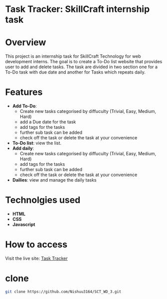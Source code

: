 # Task Tracker: SkillCraft internship task

# Overview
This project is an internship task for SkillCraft Technology for web development interns. 
The goal is to create a To-Do list website that provides user to add and delete tasks. The task are divided in two section one for a To-Do task with due date and another for Tasks which repeats daily. 

# Features
+ **Add To-Do**:
  + Create new tasks categorised by diffuculty (Trivial, Easy, Medium, Hard)
  + add a Due date for the task
  + add tags for the tasks
  + further sub task can be added
  + check off the task or delete the task at your convenience 
+ **To-Do list**: view the list.
+ **Add daily**:
  + Create new tasks categorised by diffuculty (Trivial, Easy, Medium, Hard)
  + add tags for the tasks
  + further sub task can be added
  + check off the task or delete the task at your convenience 
+ **Dailies**: view and manage the daily tasks

# Technolgies used

+ **HTML**
+ **CSS**
+ **Javascript**

# How to access
Visit the live site: [Task Tracker](https://Nishuu3164.github.io/SCT_WD_3)

# clone
```sh
git clone https://github.com/Nishuu3164/SCT_WD_3.git

